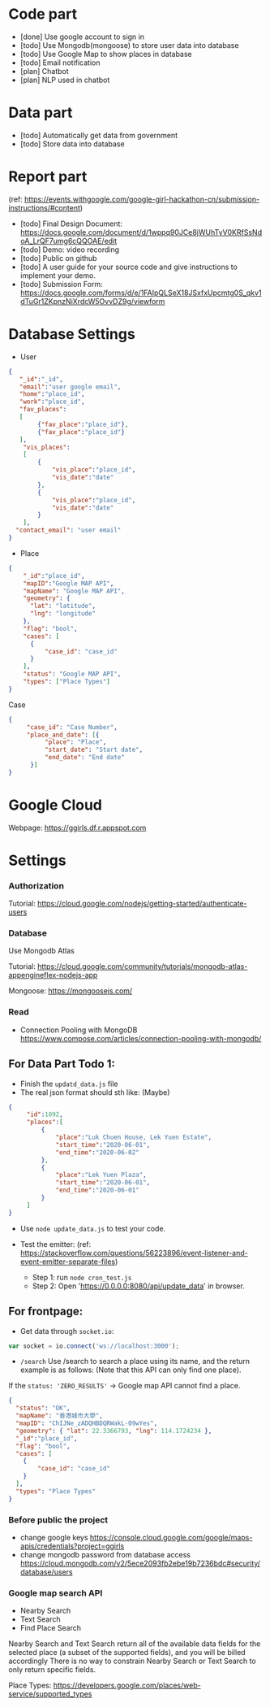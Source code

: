 # Code part
+ [done] Use google account to sign in
+ [todo] Use Mongodb(mongoose) to store user data into database
+ [todo] Use Google Map to show places in database
+ [todo] Email notification
+ [plan] Chatbot
+ [plan] NLP used in chatbot

# Data part
+ [todo] Automatically get data from government 
+ [todo] Store data into database

# Report part
(ref: https://events.withgoogle.com/google-girl-hackathon-cn/submission-instructions/#content)
+ [todo] Final Design Document: https://docs.google.com/document/d/1wppq90JCe8jWUhTyV0KRfSsNdoA_LrQF7umg6cQQOAE/edit
+ [todo] Demo: video recording
+ [todo] Public on github
+ [todo] A user guide for your source code and give instructions to implement your demo.
+ [todo] Submission Form: https://docs.google.com/forms/d/e/1FAIpQLSeX18JSxfxUpcmtg0S_qkv1dTuGr1ZKpnzNiXrdcW5OvvDZ9g/viewform

# Database Settings

+ User

```json
{
   "_id":"_id",
   "email":"user google email",
   "home":"place_id",
   "work":"place_id",
   "fav_places":
   [
        {"fav_place":"place_id"},
        {"fav_place":"place_id"}
   ],
    "vis_places":
    [
        {
            "vis_place":"place_id",
            "vis_date":"date"
        },
        {
            "vis_place":"place_id",
            "vis_date":"date"
        }
    ],
  "contact_email": "user email"
}
```
+ Place
```json
{
    "_id":"place_id",
    "mapID":"Google MAP API", 
    "mapName": "Google MAP API",
    "geometry": {
      "lat": "latitude",
      "lng": "longitude"
    },
    "flag": "bool",
    "cases": [
      {
          "case_id": "case_id"
      }
    ],
    "status": "Google MAP API",
    "types": ["Place Types"]
}    
```
Case
```json
{
     "case_id": "Case Number",
     "place_and_date": [{
          "place": "Place",
          "start_date": "Start date",
          "end_date": "End date"
      }]
}
```

# Google Cloud
Webpage: https://ggirls.df.r.appspot.com

# Settings

### Authorization 
Tutorial:
https://cloud.google.com/nodejs/getting-started/authenticate-users

### Database
Use Mongodb Atlas

Tutorial:
https://cloud.google.com/community/tutorials/mongodb-atlas-appengineflex-nodejs-app

Mongoose: https://mongoosejs.com/

### Read
+ Connection Pooling with MongoDB
https://www.compose.com/articles/connection-pooling-with-mongodb/

## For Data Part Todo 1:
+ Finish the `updatd_data.js` file
+ The real json format should sth like: (Maybe)

```json
{
     "id":1092,
     "places":[
         {
             "place":"Luk Chuen House, Lek Yuen Estate",
             "start_time":"2020-06-01",
             "end_time":"2020-06-02"
         },
         {
             "place":"Lek Yuen Plaza",
             "start_time":"2020-06-01",
             "end_time":"2020-06-01"
         }
     ]
}
```
+ Use `node update_data.js` to test your code.

+ Test the emitter: (ref: https://stackoverflow.com/questions/56223896/event-listener-and-event-emitter-separate-files)

    -  Step 1: run `node cron_test.js`
    -  Step 2: Open 'https://0.0.0.0:8080/api/update_data' in browser.
    
## For frontpage:
+ Get data through `socket.io`:
```js
var socket = io.connect('ws://localhost:3000');
```
+ `/search` 
Use /search to search a place using its name, and the return example is as follows:
(Note that this API can only find one place).

If the `status: 'ZERO_RESULTS'` -> Google map API cannot find a place.

```json
{
  "status": "OK",
  "mapName": "香港城市大學",
  "mapID": "ChIJNe_zADQHBDQRWakL-09wYes",
  "geometry": { "lat": 22.3366793, "lng": 114.1724234 },
  "_id":"place_id",
  "flag": "bool",
  "cases": [
    {
        "case_id": "case_id"
    }
  ],
  "types": "Place Types"
}
```

### Before public the project
+ change google keys
https://console.cloud.google.com/google/maps-apis/credentials?project=ggirls
+ change mongodb password from database access
https://cloud.mongodb.com/v2/5ece2093fb2ebe19b7236bdc#security/database/users





### Google map search API

+ Nearby Search
+ Text Search
+ Find Place Search

Nearby Search and Text Search return all of the available data fields for the selected place 
(a subset of the supported fields), and you will be billed accordingly There is no way to constrain 
Nearby Search or Text Search to only return specific fields.

Place Types: https://developers.google.com/places/web-service/supported_types
